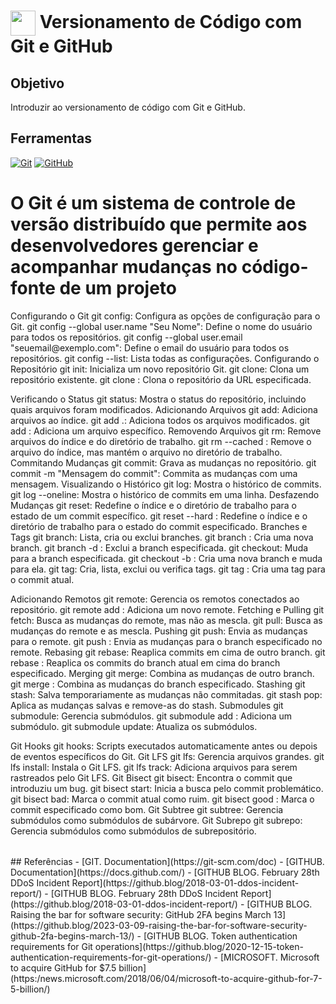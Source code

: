 <h1>
    <a href="https://www.dio.me/">
     <img align="center" width="40px" src="https://hermes.digitalinnovation.one/assets/diome/logo-minimized.png"></a>
    <span> Versionamento de Código com Git e GitHub</span>
</h1>


## Objetivo
Introduzir ao versionamento de código com Git e GitHub.

## Ferramentas
[![Git](https://img.shields.io/badge/Git-000?style=for-the-badge&logo=git&logoColor=E94D5F)](https://git-scm.com/doc) 
[![GitHub](https://img.shields.io/badge/GitHub-000?style=for-the-badge&logo=github&logoColor=30A3DC)](https://docs.github.com/)
<br>

<h1>
O Git é um sistema de controle de versão distribuído que permite aos desenvolvedores gerenciar e acompanhar mudanças no código-fonte de um projeto
</h1>
<table>
Configurando o Git
git config: Configura as opções de configuração para o Git.
git config --global user.name "Seu Nome": Define o nome do usuário para todos os repositórios.
git config --global user.email "seuemail@exemplo.com": Define o email do usuário para todos os repositórios.
git config --list: Lista todas as configurações.
Configurando o Repositório
git init: Inicializa um novo repositório Git.
git clone: Clona um repositório existente.
git clone <url>: Clona o repositório da URL especificada.

Verificando o Status
git status: Mostra o status do repositório, incluindo quais arquivos foram modificados.
Adicionando Arquivos
git add: Adiciona arquivos ao índice.
git add .: Adiciona todos os arquivos modificados.
git add <arquivo>: Adiciona um arquivo específico.
Removendo Arquivos
git rm: Remove arquivos do índice e do diretório de trabalho.
git rm --cached <arquivo>: Remove o arquivo do índice, mas mantém o arquivo no diretório de trabalho.
Commitando Mudanças
git commit: Grava as mudanças no repositório.
git commit -m "Mensagem do commit": Commita as mudanças com uma mensagem.
Visualizando o Histórico
git log: Mostra o histórico de commits.
git log --oneline: Mostra o histórico de commits em uma linha.
Desfazendo Mudanças
git reset: Redefine o índice e o diretório de trabalho para o estado de um commit específico.
git reset --hard <commit>: Redefine o índice e o diretório de trabalho para o estado do commit especificado.
Branches e Tags
git branch: Lista, cria ou exclui branches.
git branch <nome>: Cria uma nova branch.
git branch -d <nome>: Exclui a branch especificada.
git checkout: Muda para a branch especificada.
git checkout -b <nome>: Cria uma nova branch e muda para ela.
git tag: Cria, lista, exclui ou verifica tags.
git tag <nome>: Cria uma tag para o commit atual.


Adicionando Remotos
git remote: Gerencia os remotos conectados ao repositório.
git remote add <nome> <url>: Adiciona um novo remote.
Fetching e Pulling
git fetch: Busca as mudanças do remote, mas não as mescla.
git pull: Busca as mudanças do remote e as mescla.
Pushing
git push: Envia as mudanças para o remote.
git push <nome> <branch>: Envia as mudanças para o branch especificado no remote.
Rebasing
git rebase: Reaplica commits em cima de outro branch.
git rebase <branch>: Reaplica os commits do branch atual em cima do branch especificado.
Merging
git merge: Combina as mudanças de outro branch.
git merge <branch>: Combina as mudanças do branch especificado.
Stashing
git stash: Salva temporariamente as mudanças não commitadas.
git stash pop: Aplica as mudanças salvas e remove-as do stash.
Submodules
git submodule: Gerencia submódulos.
git submodule add <url> <caminho>: Adiciona um submódulo.
git submodule update: Atualiza os submódulos.

Git Hooks
git hooks: Scripts executados automaticamente antes ou depois de eventos específicos do Git.
Git LFS
git lfs: Gerencia arquivos grandes.
git lfs install: Instala o Git LFS.
git lfs track: Adiciona arquivos para serem rastreados pelo Git LFS.
Git Bisect
git bisect: Encontra o commit que introduziu um bug.
git bisect start: Inicia a busca pelo commit problemático.
git bisect bad: Marca o commit atual como ruim.
git bisect good <commit>: Marca o commit especificado como bom.
Git Subtree
git subtree: Gerencia submódulos como submódulos de subárvore.
Git Subrepo
git subrepo: Gerencia submódulos como submódulos de subrepositório.
</table>
## Referências
- [GIT. Documentation](https://git-scm.com/doc)
- [GITHUB. Documentation](https://docs.github.com/)
- [GITHUB BLOG. February 28th DDoS Incident Report](https://github.blog/2018-03-01-ddos-incident-report/)
- [GITHUB BLOG. February 28th DDoS Incident Report](https://github.blog/2018-03-01-ddos-incident-report/)
- [GITHUB BLOG. Raising the bar for software security: GitHub 2FA begins March 13](https://github.blog/2023-03-09-raising-the-bar-for-software-security-github-2fa-begins-march-13/)
- [GITHUB BLOG. Token authentication requirements for Git operations](https://github.blog/2020-12-15-token-authentication-requirements-for-git-operations/)
- [MICROSOFT. Microsoft to acquire GitHub for $7.5 billion](https:/news.microsoft.com/2018/06/04/microsoft-to-acquire-github-for-7-5-billion/)

##
<div align="center"></div>
